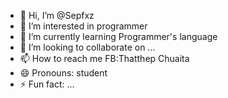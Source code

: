 - 👋 Hi, I’m @Sepfxz
- 👀 I’m interested in programmer
- 🌱 I’m currently learning Programmer's language
- 💞️ I’m looking to collaborate on ...
- 📫 How to reach me FB:Thatthep Chuaita
- 😄 Pronouns: 
student
- ⚡ Fun fact: ...

<!---
Sepfxz/Sepfxz is a ✨ special ✨ repository because its `README.md` (this file) appears on your GitHub profile.
You can click the Preview link to take a look at your changes.
--->

